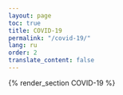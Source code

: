 ```yaml
---
layout: page
toc: true
title: COVID-19
permalink: "/covid-19/"
lang: ru
order: 2
translate_content: false
---
```



{% render_section COVID-19 %}
